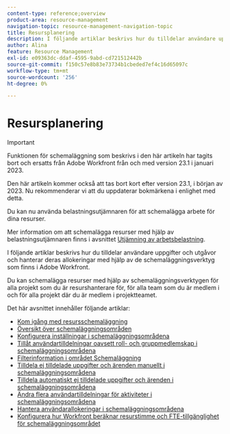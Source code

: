 ```yaml
---
content-type: reference;overview
product-area: resource-management
navigation-topic: resource-management-navigation-topic
title: Resursplanering
description: I följande artiklar beskrivs hur du tilldelar användare uppgifter och utgåvor och hanterar deras allokeringar med hjälp av de schemaläggningsverktyg som finns i Adobe Workfront.
author: Alina
feature: Resource Management
exl-id: e09363dc-ddaf-4595-9abd-cd721512442b
source-git-commit: f150c57e8b83e73734b1cbeded7ef4c16d65097c
workflow-type: tm+mt
source-wordcount: '256'
ht-degree: 0%

---
```


# Resursplanering

<!--
(SEE IF THERE ARE STILL ANY LINKS TO THIS:  ****LINKED TO THE PRODUCT FOR RESOURCE SCHEDULING AREAS) </p>
-->

>[!IMPORTANT]
>  
><span class="preview">Funktionen för schemaläggning som beskrivs i den här artikeln har tagits bort och ersatts från Adobe Workfront från och med version 23.1 i januari 2023.   </span>
>  
> <span class="preview"> Den här artikeln kommer också att tas bort kort efter version 23.1, i början av 2023. Nu rekommenderar vi att du uppdaterar bokmärkena i enlighet med detta. </span>
> 
><span class="preview"> Du kan nu använda belastningsutjämnaren för att schemalägga arbete för dina resurser. </span>
>  
> <span class="preview">Mer information om att schemalägga resurser med hjälp av belastningsutjämnaren finns i avsnittet [Utjämning av arbetsbelastning](../../resource-mgmt/workload-balancer/workload-balancer.md). </span>
<!--  

>[!CAUTION] 
> 
> 
> <span class="preview">The information in this article refers to the Adobe Workfront's Scheduling tools. The Scheduling areas have been removed from the Preview environment and will be removed from the Production environment in **January 2023**.  </span> 
> <span class="preview"> Instead, you can schedule your resources in the Workload Balancer. </span> 
> 
>* <span class="preview"> For information about scheduling resources using the Workload Balancer, see the section [The Workload Balancer](../../resource-mgmt/workload-balancer/workload-balancer.md).</span> 
> 
>* <span class="preview"> For more information about the deprecation and removal of the Scheduling tools, see [Deprecation of Resource Scheduling tools in Adobe Workfront](../../resource-mgmt/resource-mgmt-overview/deprecate-resource-scheduling.md).</span> 

-->

I följande artiklar beskrivs hur du tilldelar användare uppgifter och utgåvor och hanterar deras allokeringar med hjälp av de schemaläggningsverktyg som finns i Adobe Workfront.

Du kan schemalägga resurser med hjälp av schemaläggningsverktygen för alla projekt som du är resurshanterare för, för alla team som du är medlem i och för alla projekt där du är medlem i projektteamet.

Det här avsnittet innehåller följande artiklar:

* [Kom igång med resursschemaläggning](../../resource-mgmt/resource-scheduling/get-started-resource-scheduling.md)
* [Översikt över schemaläggningsområden](../../resource-mgmt/resource-scheduling/overview-scheduling-areas.md)
* [Konfigurera inställningar i schemaläggningsområdena](../../resource-mgmt/resource-scheduling/configure-settings-scheduling-areas.md)
* [Tillåt användartilldelningar oavsett roll- och gruppmedlemskap i schemaläggningsområdena](../../resource-mgmt/resource-scheduling/assignments-regardless-of-role-or-group-scheduling-areas.md)
* [Filterinformation i området Schemaläggning](../../resource-mgmt/resource-scheduling/filter-scheduling-area.md)
* [Tilldela ej tilldelade uppgifter och ärenden manuellt i schemaläggningsområdena](../../resource-mgmt/resource-scheduling/manually-assign-items-scheduling-areas.md)
* [Tilldela automatiskt ej tilldelade uppgifter och ärenden i schemaläggningsområdena](../../resource-mgmt/resource-scheduling/automatically-assign-items-scheduling-areas.md)
* [Ändra flera användartilldelningar för aktiviteter i schemaläggningsområdena](../../resource-mgmt/resource-scheduling/modify-multipl-assignments-scheduling-areas.md)
* [Hantera användarallokeringar i schemaläggningsområdena](../../resource-mgmt/resource-scheduling/manage-allocations-scheduling-areas.md)
* [Konfigurera hur Workfront beräknar resurstimme och FTE-tillgänglighet för schemaläggningsområdet](../../resource-mgmt/resource-scheduling/calculate-hours-fte-scheduling-area.md)

